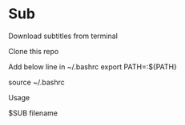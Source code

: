 # Sub
Download subtitles from terminal

Clone this repo

Add below line in ~/.bashrc
export PATH=<pathtodirectorySub>:${PATH}

source ~/.bashrc

Usage 

$SUB filename
